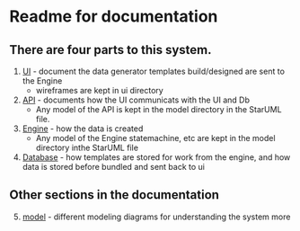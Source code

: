 # Readme for documentation

## There are four parts to this system.
1. [UI](./ui/main-ui-document.md) - document the data generator templates build/designed are sent to the Engine
    * wireframes are kept in ui directory
2. [API](./api/Main-API-documentation.md) - documents how the UI communicats with the UI and Db
    * Any model of the API is kept in the model directory in the StarUML file.
3. [Engine](./engine/Main-Engine-documentation.md) - how the data is created
    * Any model of the Engine statemachine, etc are kept in the model directory inthe StarUML file
4. [Database](./database/Main-Database-documentation.md) - how templates are stored for work from the engine, and how data is stored before bundled and sent back to ui


## Other sections in the documentation
5. [model](./model/Model-Documentation.md) - different modeling diagrams for understanding the system more